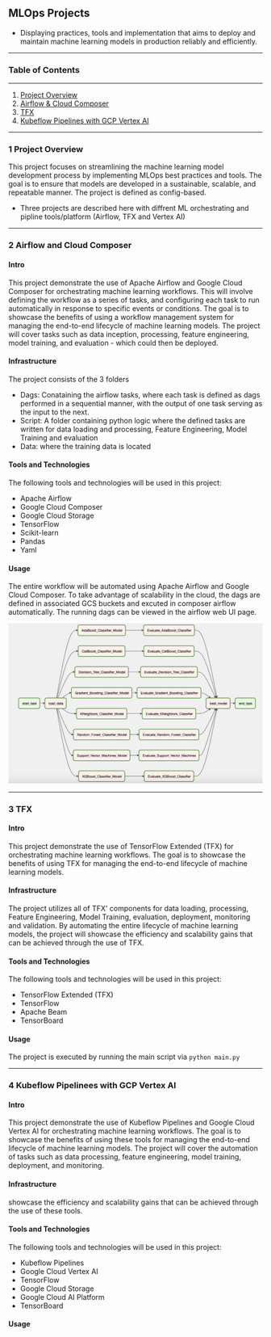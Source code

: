 ## MLOps Projects
- Displaying practices, tools and implementation that aims to deploy and maintain machine learning models in production reliably and efficiently. 
***


### Table of Contents
***
1. [Project Overview](#1-project-overview)
2. [Airflow & Cloud Composer](#2-airflow-and-cloud-composer)
3. [TFX](#3-tfx)
4. [Kubeflow Pipelines with GCP Vertex AI](#4-kubeflow-pipelines-with-gcp-vertex-ai)

***
### 1 Project Overview

This project focuses on streamlining the machine learning model development process by implementing MLOps best practices and tools. The goal is to ensure that models are developed in a sustainable, scalable, and repeatable manner. The project is defined as config-based.

- Three projects are described here with diffrent ML orchestrating and pipline tools/platform (Airflow, TFX and Vertex AI)
***

### 2 Airflow and Cloud Composer
#### Intro
This project demonstrate the use of Apache Airflow and Google Cloud Composer for orchestrating machine learning workflows. This will involve defining the workflow as a series of tasks, and configuring each task to run automatically in response to specific events or conditions. The goal is to showcase the benefits of using a workflow management system for managing the end-to-end lifecycle of machine learning models. The project will cover tasks such as data inception, processing, feature engineering, model training, and evaluation - which could then be deployed.



#### Infrastructure
The project consists of the 3 folders
- Dags: Conataining the airflow tasks, where each task is defined as dags performed in a sequential manner, with the output of one task serving as the input to the next.
- Script: A folder containing python logic where the defined tasks are written for data loading and processing, Feature Engineering, Model Training and evaluation
- Data: where the training data is located



#### Tools and Technologies
The following tools and technologies will be used in this project:
- Apache Airflow
- Google Cloud Composer
- Google Cloud Storage
- TensorFlow
- Scikit-learn
- Pandas
- Yaml


#### Usage
The entire workflow will be automated using Apache Airflow and Google Cloud Composer. To take advantage of scalability in the cloud, the dags are defined in associated GCS buckets and excuted in composer airflow automatically. The running dags can be viewed in the airflow web UI page.


![images1](1-Airflow/images/dag_img_2.png)


***
### 3 TFX
#### Intro
This project demonstrate the use of TensorFlow Extended (TFX) for orchestrating machine learning workflows. The goal is to showcase the benefits of using TFX for managing the end-to-end lifecycle of machine learning models.


#### Infrastructure

The project utilizes all of TFX' components for data loading, processing, Feature Engineering, Model Training, evaluation, deployment, monitoring and validation. By automating the entire lifecycle of machine learning models, the project will showcase the efficiency and scalability gains that can be achieved through the use of TFX.


#### Tools and Technologies
The following tools and technologies will be used in this project:
- TensorFlow Extended (TFX)
- TensorFlow
- Apache Beam
- TensorBoard

#### Usage
The project is executed by running the main script via `python main.py` 


***
### 4 Kubeflow Pipelinees with GCP Vertex AI
#### Intro
This project demonstrate the use of Kubeflow Pipelines and Google Cloud Vertex AI for orchestrating machine learning workflows. The goal is to showcase the benefits of using these tools for managing the end-to-end lifecycle of machine learning models. The project will cover the automation of tasks such as data processing, feature engineering, model training, deployment, and monitoring.







#### Infrastructure
showcase the efficiency and scalability gains that can be achieved through the use of these tools.




#### Tools and Technologies
The following tools and technologies will be used in this project:
- Kubeflow Pipelines
- Google Cloud Vertex AI
- TensorFlow
- Google Cloud Storage
- Google Cloud AI Platform
- TensorBoard

#### Usage




